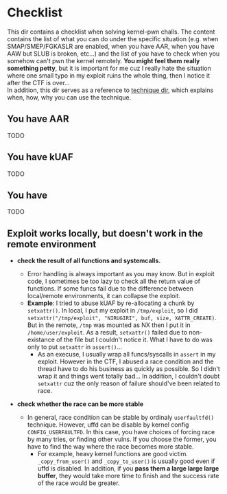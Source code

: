 # Checklist
This dir contains a checklist when solving kernel-pwn challs. The content contains the list of what you can do under the specific situation (e.g. when SMAP/SMEP/FGKASLR are enabled, when you have AAR, when you have AAW but SLUB is broken, etc...) and the list of you have to check when you somehow can't pwn the kernel remotely.  **You might feel them really something petty**, but it is important for me cuz I really hate the situation where one small typo in my exploit ruins the whole thing, then I notice it after the CTF is over...  
In addition, this dir serves as a reference to [technique dir](../technique/), which explains when, how, why you can use the technique.

## You have AAR
TODO

## You have kUAF
TODO

## You have 
TODO
  
## Exploit works locally, but doesn't work in the remote environment
- **check the result of all functions and systemcalls.**
  - Error handling is always important as you may know. But in exploit code, I sometimes be too lazy to check all the return value of functions. If some funcs fail due to the difference between local/remote environments, it can collapse the exploit.
  - **Example**: I tried to abuse kUAF by re-allocating a chunk by `setxattr()`. In local, I put my exploit in `/tmp/exploit`, so I did `setxattr("/tmp/exploit", "NIRUGIRI", buf, size, XATTR_CREATE)`. But in the remote, `/tmp` was mounted as NX then I put it in `/home/user/exploit`. As a result, `setxattr()` failed due to non-existance of the file but I couldn't notice it. What I have to do was only to put `setxattr` in `assert()`...
    - As an execuse, I usually wrap all funcs/syscalls in `assert` in my exploit. However in the CTF, I abused a race condition and the thread have to do his business as quickly as possible. So I didn't wrap it and things went totally bad...  In addition, I couldn't doubt `setxattr` cuz the only reason of failure should've been related to race.   
  
- **check whether the race can be more stable**
    - In general, race condition can be stable by ordinaly `userfaultfd()` technique. However, uffd can be disable by kernel config `CONFIG_USERFAULTFD`. In this case, you have choices of forcing race by many tries, or finding other vulns. If you choose the former, you have to find the way where the race becomes more stable.  
      - For example, heavy kernel functions are good victim. `_copy_from_user()` and `_copy_to_user()` is usually good even if uffd is disabled.  In addition, if you **pass them a large large large buffer**, they would take more time to finish and the success rate of the race would be greater.